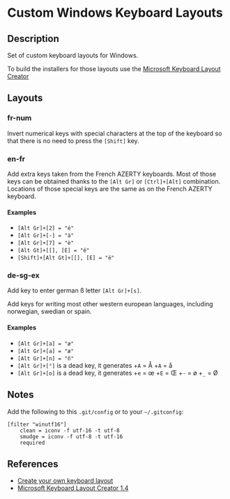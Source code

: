 # Custom Windows Keyboard Layouts

## Description

Set of custom keyboard layouts for Windows.

To build the installers for those layouts use the [Microsoft Keyboard Layout Creator][2]

## Layouts

### fr-num

Invert numerical keys with special characters at the top of the keyboard so that there is no need to press the `[Shift]` key.

### en-fr

Add extra keys taken from the French AZERTY keyboards.
Most of those keys can be obtained thanks to the `[Alt Gr]` or `[Ctrl]+[Alt]` combination.
Locations of those special keys are the same as on the French AZERTY keyboard.

#### Examples

- `[Alt Gr]+[2] = "é"`
- `[Alt Gr]+[-] = "à"`
- `[Alt Gr]+[7] = "è"`
- `[Alt Gt]+[[], [E] = "ê"`
- `[Shift]+[Alt Gt]+[[], [E] = "ë"`

### de-sg-ex

Add key to enter german ß letter `[Alt Gr]+[s]`. 

Add keys for writing most other western european languages, including norwegian, swedian or spain. 

#### Examples

- `[Alt Gr]+[a] = "æ"`
- `[Alt Gr]+[a] = "æ"`
- `[Alt Gr]+[n] = "ñ"`
- `[Alt Gr]+[°]` is a dead key, it generates
   +`A` = Å
   +`A` = å
- `[Alt Gr]+[o]` is a dead key, it generates
   +`e` = œ
   +`E` = Œ
   +`-` = ø
   +`_` = Ø

## Notes

Add the following to this `.git/config` or to your `~/.gitconfig`:

```
[filter "winutf16"]
	clean = iconv -f utf-16 -t utf-8
	smudge = iconv -f utf-8 -t utf-16
	required
```

## References

- [Create your own keyboard layout][1]
- [Microsoft Keyboard Layout Creator 1.4][2]

[1]: http://windows.microsoft.com/en-us/windows-vista/create-your-own-keyboard-layout
[2]: https://www.microsoft.com/en-us/download/details.aspx?id=22339